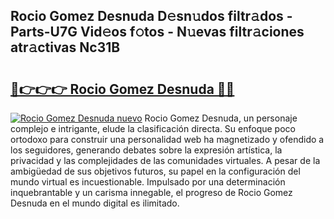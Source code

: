 ## Rocio Gomez Desnuda D𝚎sn𝚞dos filtr𝚊dos - Parts-U7G Vid𝚎os f𝚘tos - N𝚞evas filtr𝚊ciones atr𝚊ctivas Nc31B

# <h2><a href="http://mb0o1sp.tromn.icu/?c=Rocio+Gomez+Desnuda">🔗👉👉👉 Rocio Gomez Desnuda 🔗🔗</a></h2>

[![Rocio Gomez Desnuda nuevo](https://i.imgur.com/pEAQMta.gif)](http://mb0o1sp.tromn.icu/?c=Rocio+Gomez+Desnuda)
Rocio Gomez Desnuda, un personaje complejo e intrigante, elude la clasificación directa. Su enfoque poco ortodoxo para construir una personalidad web ha magnetizado y ofendido a los seguidores, generando debates sobre la expresión artística, la privacidad y las complejidades de las comunidades virtuales. A pesar de la ambigüedad de sus objetivos futuros, su papel en la configuración del mundo virtual es incuestionable. Impulsado por una determinación inquebrantable y un carisma innegable, el progreso de Rocio Gomez Desnuda en el mundo digital es ilimitado.
